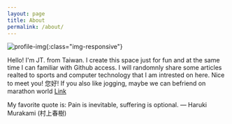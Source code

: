 ```yaml
---
layout: page
title: About
permalink: /about/
---
```


![profile-img](https://s3-ap-northeast-1.amazonaws.com/itraveltech-tokyo/Marathon/profile_logo/310956/1505741817.jpg){:class="img-responsive"}

Hello! I'm JT. from Taiwan. I create this space just for fun and at the same time I can familiar with Github access.
I will randomnly share some articles realted to sports and computer technology that I am intrested on here.
Nice to meet you! 您好! If you also like jogging, maybe we can befriend on marathon world
[Link](https://www.marathonsworld.com/artapp/mywall.php?uid=310956)

My favorite quote is: Pain is inevitable, suffering is optional. ― Haruki Murakami (村上春樹)





